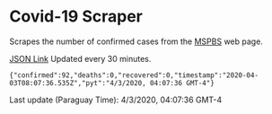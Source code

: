 # Covid-19 Scraper

Scrapes the number of confirmed cases from the [MSPBS](https://www.mspbs.gov.py/covid-19.php) web page.

[JSON Link](https://jmayalag.github.io/covid19-scrape/cases.json)
Updated every 30 minutes.
```
{"confirmed":92,"deaths":0,"recovered":0,"timestamp":"2020-04-03T08:07:36.535Z","pyt":"4/3/2020, 04:07:36 GMT-4"}
```
Last update (Paraguay Time): 4/3/2020, 04:07:36 GMT-4